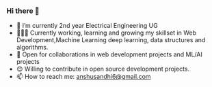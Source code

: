 ### Hi there 👋
- 🔭 I’m currently 2nd year Electrical Engineering UG
- 👨🏽‍💻 Currently working, learning and growing my skillset in Web Development,Machine Learning deep learning, data structures and algorithms.
- 🤝 Open for collaborations in web development projects and ML/AI projects
- 😊 Willing to contribute in open source development projects.
- 📫 How to reach me: anshusandhi6@gmail.com

<!--
**anshusandhi6/anshusandhi6** is a ✨ _special_ ✨ repository because its `README.md` (this file) appears on your GitHub profile.

Here are some ideas to get you started:

- 🔭 I’m currently working on ...
- 🌱 I’m currently learning ...
- 👯 I’m looking to collaborate on ...
- 🤔 I’m looking for help with ...
- 💬 Ask me about ...
- 📫 How to reach me: ...
- 😄 Pronouns: ...
- ⚡ Fun fact: ...
-->
